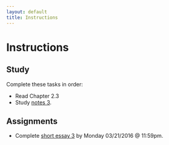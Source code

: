 ```yaml
---
layout: default
title: Instructions
---
```



# Instructions #


## Study

Complete these tasks in order:

+ Read Chapter 2.3
+ Study [notes 3](/Teaching/Examined/God/Handout3). 


## Assignments

+ Complete [short essay 3](/Teaching/Examined/God/SW3) by Monday 03/21/2016 @ 11:59pm.